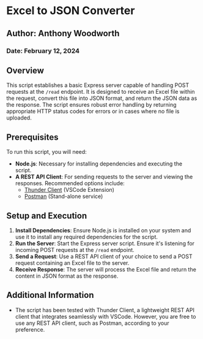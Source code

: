 
# Excel to JSON Converter

## Author: Anthony Woodworth

### Date: February 12, 2024

## Overview

This script establishes a basic Express server capable of handling POST requests at the `/read` endpoint. It is designed to receive an Excel file within the request, convert this file into JSON format, and return the JSON data as the response. The script ensures robust error handling by returning appropriate HTTP status codes for errors or in cases where no file is uploaded.

## Prerequisites

To run this script, you will need:

- **Node.js**: Necessary for installing dependencies and executing the script.
- **A REST API Client**: For sending requests to the server and viewing the responses. Recommended options include:
  - [Thunder Client](https://marketplace.visualstudio.com/items?itemName=rangav.vscode-thunder-client) (VSCode Extension)
  - [Postman](https://www.postman.com/) (Stand-alone service)

## Setup and Execution

1. **Install Dependencies**: Ensure Node.js is installed on your system and use it to install any required dependencies for the script.
2. **Run the Server**: Start the Express server script. Ensure it's listening for incoming POST requests at the `/read` endpoint.
3. **Send a Request**: Use a REST API client of your choice to send a POST request containing an Excel file to the server.
4. **Receive Response**: The server will process the Excel file and return the content in JSON format as the response.

## Additional Information

- The script has been tested with Thunder Client, a lightweight REST API client that integrates seamlessly with VSCode. However, you are free to use any REST API client, such as Postman, according to your preference.
